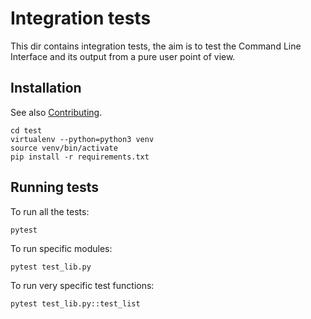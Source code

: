 # Integration tests

This dir contains integration tests, the aim is to test the Command Line Interface and its output
from a pure user point of view.

## Installation

See also [Contributing][0].

```shell
cd test
virtualenv --python=python3 venv
source venv/bin/activate
pip install -r requirements.txt
```

## Running tests

To run all the tests:

```shell
pytest
```

To run specific modules:

```shell
pytest test_lib.py
```

To run very specific test functions:

```shell
pytest test_lib.py::test_list
```

[0]: ../CONTRIBUTING.md
